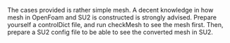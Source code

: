 The cases provided is rather simple mesh. A decent knowledge in how mesh in OpenFoam and SU2 is constructed is strongly advised.
Prepare yourself a controlDict file, and run checkMesh to see the mesh first. Then, prepare a SU2 config file to be able to see the converted mesh in SU2.
